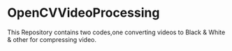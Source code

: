 # OpenCVVideoProcessing
This Repository contains two codes,one converting videos to Black & White & other for compressing video.

